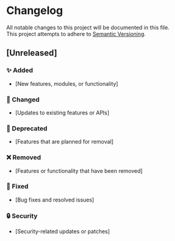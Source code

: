 # Changelog

All notable changes to this project will be documented in this file.  
This project attempts to adhere to [Semantic Versioning](https://semver.org/).

## [Unreleased]

### ✨ Added

- [New features, modules, or functionality]

### 🔄 Changed

- [Updates to existing features or APIs]

### 🛑 Deprecated

- [Features that are planned for removal]

### ❌ Removed

- [Features or functionality that have been removed]

### 🐛 Fixed

- [Bug fixes and resolved issues]

### 🔒 Security

- [Security-related updates or patches]

<!--
Tips for Updating

- Use emojis to quickly communicate the type of change.
- Keep the file consistent, concise, and readable.
- Add a section for each release or update.

... yes this was generated by ChatGPT
-->
